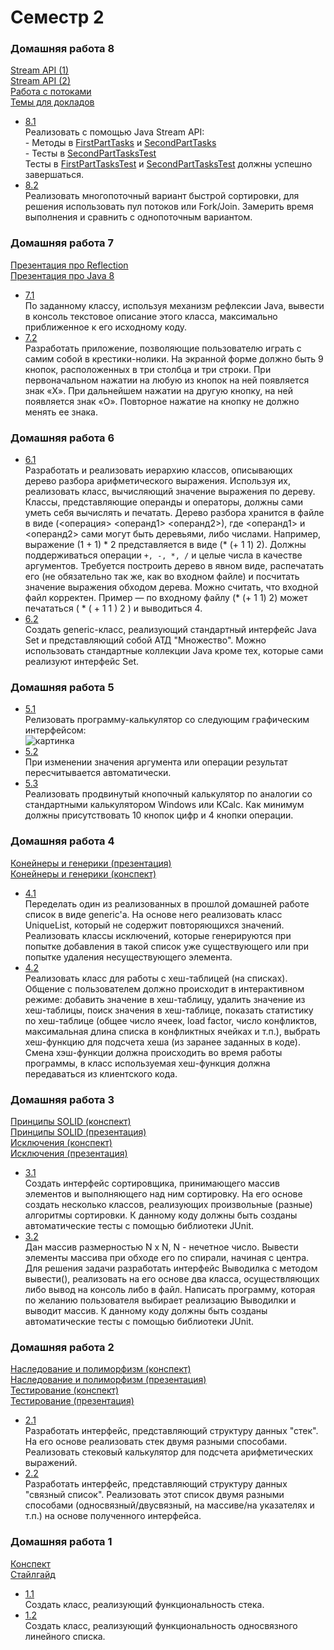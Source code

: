 Семестр 2
=========
### Домашняя работа 8
[Stream API (1)](http://mit.spbau.ru/sewiki/images/5/5c/Java_2016_B_08.pdf) <br/>
[Stream API (2)](http://mit.spbau.ru/sewiki/images/2/25/Java_2016_B_09.pdf) <br/>
[Работа с потоками](http://mit.spbau.ru/sewiki/images/2/27/Java_2016_B_11.pdf) <br/>
[Темы для докладов](https://docs.google.com/document/d/1cSV-klGzx6loCzvZ-JHY_GCaw_nHK-vMiQN7UszIZ-Q/edit?usp=sharing)

- [8.1](https://github.com/Victor-Y-Fadeev/SPbSU/tree/master/course1/sem2/hw8/task1) <br/>
Реализовать с помощью Java Stream API: <br/>
\- Методы в [FirstPartTasks](https://gist.github.com/yurii-litvinov/527f289e454c296f7505ccaf79873428#file-firstparttasks-java) и [SecondPartTasks](https://gist.github.com/yurii-litvinov/527f289e454c296f7505ccaf79873428#file-secondparttasks-java) <br/>
\- Тесты в [SecondPartTasksTest](https://gist.github.com/yurii-litvinov/527f289e454c296f7505ccaf79873428#file-secondparttaskstest-java) <br/>
Тесты в [FirstPartTasksTest](https://gist.github.com/yurii-litvinov/527f289e454c296f7505ccaf79873428#file-firstparttaskstest-java) и [SecondPartTasksTest](https://gist.github.com/yurii-litvinov/527f289e454c296f7505ccaf79873428#file-secondparttaskstest-java) должны успешно завершаться.
- [8.2](https://github.com/Victor-Y-Fadeev/SPbSU/tree/master/course1/sem2/hw8/task2) <br/>
Реализовать многопоточный вариант быстрой сортировки, для решения использовать пул потоков или Fork/Join. Замерить время выполнения и сравнить с однопоточным вариантом.


### Домашняя работа 7
[Презентация про Reflection](http://mit.spbau.ru/sewiki/images/a/aa/Java_2016_B_10.pdf) <br/>
[Презентация про Java 8](http://mit.spbau.ru/sewiki/images/7/74/Java_2016_B_07.pdf)

- [7.1](https://github.com/Victor-Y-Fadeev/SPbSU/tree/master/course1/sem2/hw7/task1) <br/>
По заданному классу, используя механизм рефлексии Java, вывести в консоль текстовое описание этого класса, максимально приближенное к его исходному коду.
- [7.2](https://github.com/Victor-Y-Fadeev/SPbSU/tree/master/course1/sem2/hw7/task2) <br/>
Разработать приложение, позволяющие пользователю играть с самим собой в крестики-нолики. На экранной форме должно быть 9 кнопок, расположенных в три столбца и три строки. При первоначальном нажатии на любую из кнопок на ней появляется знак «Х». При дальнейшем нажатии на другую кнопку, на ней появляется знак «O». Повторное нажатие на кнопку не должно менять ее знака.


### Домашняя работа 6

- [6.1](https://github.com/Victor-Y-Fadeev/SPbSU/tree/master/course1/sem2/hw6/task1) <br/>
Разработать и реализовать иерархию классов, описывающих дерево разбора арифметического выражения. Используя их, реализовать класс, вычисляющий значение выражения по дереву. Классы, представляющие операнды и операторы, должны сами уметь себя вычислять и печатать. Дерево разбора хранится в файле в виде (<операция> <операнд1> <операнд2>), где <операнд1> и <операнд2> сами могут быть деревьями, либо числами. Например, выражение (1 + 1) * 2 представляется в виде (* (+ 1 1) 2). Должны поддерживаться операции `+, -, *, /` и целые числа в качестве аргументов. Требуется построить дерево в явном виде, распечатать его (не обязательно так же, как во входном файле) и посчитать значение выражения обходом дерева. Можно считать, что входной файл корректен. Пример — по входному файлу (* (+ 1 1) 2) может печататься ( * ( + 1 1 ) 2 ) и выводиться 4.
- [6.2](https://github.com/Victor-Y-Fadeev/SPbSU/tree/master/course1/sem2/hw6/task2) <br/>
Создать generic-класс, реализующий стандартный интерфейс Java Set и представляющий собой АТД "Множество". Можно использовать стандартные коллекции Java кроме тех, которые сами реализуют интерфейс Set.


### Домашняя работа 5

- [5.1](https://github.com/Victor-Y-Fadeev/SPbSU/tree/master/course1/sem2/hw5/task1) <br/>
Релизовать программу-калькулятор со следующим графическим интерфейсом: <br/>
![картинка](http://i.imgur.com/y3VDvTQ.jpg)
- [5.2](https://github.com/Victor-Y-Fadeev/SPbSU/tree/master/course1/sem2/hw5/task2) <br/>
При изменении значения аргумента или операции результат пересчитывается автоматически.
- [5.3](https://github.com/Victor-Y-Fadeev/SPbSU/tree/master/course1/sem2/hw5/task3) <br/>
Реализовать продвинутый кнопочный калькулятор по аналогии со стандартными калькулятором Windows или KCalc. Как минимум должны присутствовать 10 кнопок цифр и 4 кнопки операции.


### Домашняя работа 4
[Конейнеры и генерики (презентация)](https://drive.google.com/open?id=1wYJTbXDkWUcUPuGUUBgm1xgR871ivSU7CedE3ShnFXg) <br/>
[Конейнеры и генерики (конспект)](https://drive.google.com/open?id=18-EAd66pJyCRTcqEIRRz9B8z2wAGsr4_-enwqFaNa2w)

- [4.1](https://github.com/Victor-Y-Fadeev/SPbSU/tree/master/course1/sem2/hw4/task1) <br/>
Переделать один из реализованных в прошлой домашней работе список в виде generic'а. На основе него реализовать класс UniqueList, который не содержит повторяющихся значений. Реализовать классы исключений, которые генерируются при попытке добавления в такой список уже существующего или при попытке удаления несуществующего элемента.
- [4.2](https://github.com/Victor-Y-Fadeev/SPbSU/tree/master/course1/sem2/hw4/task2) <br/>
Реализовать класс для работы с хеш-таблицей (на списках). Общение с пользователем должно происходит в интерактивном режиме: добавить значение в хеш-таблицу, удалить значение из хеш-таблицы, поиск значения в хеш-таблице, показать статистику по хеш-таблице (общее число ячеек, load factor, число конфликтов, максимальная длина списка в конфликтных ячейках и т.п.), выбрать хеш-функцию для подсчета хеша (из заранее заданных в коде). Смена хэш-функции должна происходить во время работы программы, в класс используемая хеш-функция должна передаваться из клиентского кода.


### Домашняя работа 3
[Принципы SOLID (конспект)](https://drive.google.com/open?id=15-XAjkfYFa-5QBEyBCPUlciIffk_wJg4lU5abDMBoF8) <br/>
[Принципы SOLID (презентация)](https://drive.google.com/open?id=1HOTW_yuAAEg7RFS3UESDjnKLSEbs_MmN28wPrZ5BGwo) <br/>
[Исключения (конспект)](https://drive.google.com/open?id=15kSnhQWLJxdRyD7jO1Uq9BkyiGRXblodv4N1gX8qj6E) <br/>
[Исключения (презентация)](https://drive.google.com/open?id=1x8YKxl3kHC1GWjoyidf454vTXlhqr1hWJlQ03J0dmo8)

- [3.1](https://github.com/Victor-Y-Fadeev/SPbSU/tree/master/course1/sem2/hw3/task1) <br/>
Создать интерфейс сортировщика, принимающего массив элементов и выполняющего над ним сортировку. На его основе создать несколько классов, реализующих произвольные (разные) алгоритмы сортировки. К данному коду должны быть созданы автоматические тесты с помощью библиотеки JUnit.
- [3.2](https://github.com/Victor-Y-Fadeev/SPbSU/tree/master/course1/sem2/hw3/task2) <br/>
Дан массив размерностью N x N, N - нечетное число. Вывести элементы массива при обходе его по спирали, начиная с центра. Для решения задачи разработать интерфейс Выводилка с методом вывести(), реализовать на его основе два класса, осуществляющих либо вывод на консоль либо в файл. Написать программу, которая по желанию пользователя выбирает реализацию Выводилки и выводит массив. К данному коду должны быть созданы автоматические тесты с помощью библиотеки JUnit.


### Домашняя работа 2
[Наследование и полиморфизм (конспект)](https://docs.google.com/document/d/1jSUq6-g5B44nDxJpzZy-YxUW-82GISOuceWuno2JPCk/edit?usp=sharing) <br/>
[Наследование и полиморфизм (презентация)](https://docs.google.com/presentation/d/1l8LsvKlJXWkMMqHcvhG7ZQiSHp47B28jtMnPkxCKx1M/edit?usp=sharing) <br/>
[Тестирование (конспект)](https://docs.google.com/document/d/1aqs0LEg9p-7U5wjO-Q82-zp25-9QISOIUeKDzOmD1Z0/edit?usp=sharing) <br/>
[Тестирование (презентация)](https://docs.google.com/presentation/d/1VUROElTM6LPSE_GxeqboNDc0Op-eemFpbKkMhvreanI/edit?usp=sharing)

- [2.1](https://github.com/Victor-Y-Fadeev/SPbSU/tree/master/course1/sem2/hw2/task1) <br/>
Разработать интерфейс, представляющий структуру данных "стек". На его основе реализовать стек двумя разными способами. Реализовать стековый калькулятор для подсчета арифметических выражений.
- [2.2](https://github.com/Victor-Y-Fadeev/SPbSU/tree/master/course1/sem2/hw2/task2) <br/>
Разработать интерфейс, представляющий структуру данных "связный список". Реализовать этот список двумя разными способами (односвязный/двусвязный, на массиве/на указателях и т.п.) на основе полученного интерфейса.


### Домашняя работа 1
[Конспект](https://docs.google.com/document/d/1wYVBQ4_OCKyQtkzBEa-8j3N9FJZqGnMBYMZV5T3xxN8/edit?usp=sharing) <br/>
[Стайлгайд](http://www.oracle.com/technetwork/java/javase/documentation/codeconvtoc-136057.html)

- [1.1](https://github.com/Victor-Y-Fadeev/SPbSU/tree/master/course1/sem2/hw1/task1) <br/>
Создать класс, реализующий функциональность стека.
- [1.2](https://github.com/Victor-Y-Fadeev/SPbSU/tree/master/course1/sem2/hw1/task2) <br/>
Создать класс, реализующий функциональность односвязного линейного списка.

